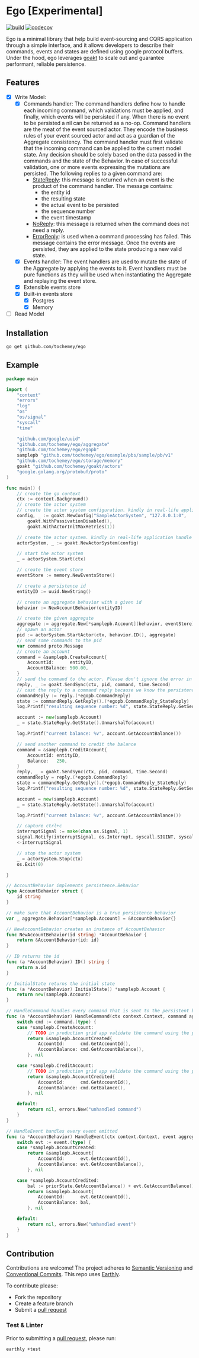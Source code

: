 # Ego [Experimental]

[![build](https://img.shields.io/github/actions/workflow/status/Tochemey/ego/build.yml?branch=main)](https://github.com/Tochemey/ego/actions/workflows/build.yml)
[![codecov](https://codecov.io/gh/Tochemey/ego/branch/main/graph/badge.svg?token=Z5b9gM6Mnt)](https://codecov.io/gh/Tochemey/ego)

Ego is a minimal library that help build event-sourcing and CQRS application through a simple interface, and it allows developers to describe their commands, events and states are defined using google protocol buffers.
Under the hood, ego leverages [goakt](https://github.com/Tochemey/goakt) to scale out and guarantee performant, reliable persistence.

## Features

- [x] Write Model:
    - [x] Commands handler: The command handlers define how to handle each incoming command,
      which validations must be applied, and finally, which events will be persisted if any. When there is no event to be persisted a nil can
      be returned as a no-op. Command handlers are the meat of the event sourced actor.
      They encode the business rules of your event sourced actor and act as a guardian of the Aggregate consistency.
      The command handler must first validate that the incoming command can be applied to the current model state.
      Any decision should be solely based on the data passed in the commands and the state of the Behavior.
      In case of successful validation, one or more events expressing the mutations are persisted. The following replies to a given command are:
        - [StateReply](protos): this message is returned when an event is the product of the command handler. The message contains:
            - the entity id
            - the resulting state
            - the actual event to be persisted
            - the sequence number
            - the event timestamp
        - [NoReply](protos): this message is returned when the command does not need a reply.
        - [ErrorReply](protos): is used when a command processing has failed. This message contains the error message.
      Once the events are persisted, they are applied to the state producing a new valid state.
    - [x] Events handler: The event handlers are used to mutate the state of the Aggregate by applying the events to it.
      Event handlers must be pure functions as they will be used when instantiating the Aggregate and replaying the event store.
    - [x] Extensible events store 
    - [x] Built-in events store
      - [x] Postgres
      - [x] Memory
- [ ] Read Model

## Installation
```bash
go get github.com/tochemey/ego
```

## Example
```go
package main

import (
	"context"
	"errors"
	"log"
	"os"
	"os/signal"
	"syscall"
	"time"

	"github.com/google/uuid"
	"github.com/tochemey/ego/aggregate"
	"github.com/tochemey/ego/egopb"
	samplepb "github.com/tochemey/ego/example/pbs/sample/pb/v1"
	"github.com/tochemey/ego/storage/memory"
	goakt "github.com/tochemey/goakt/actors"
	"google.golang.org/protobuf/proto"
)

func main() {
	// create the go context
	ctx := context.Background()
	// create the actor system
	// create the actor system configuration. kindly in real-life application handle the error
	config, _ := goakt.NewConfig("SampleActorSystem", "127.0.0.1:0",
		goakt.WithPassivationDisabled(),
		goakt.WithActorInitMaxRetries(1))

	// create the actor system. kindly in real-life application handle the error
	actorSystem, _ := goakt.NewActorSystem(config)

	// start the actor system
	_ = actorSystem.Start(ctx)

	// create the event store
	eventStore := memory.NewEventsStore()

	// create a persistence id
	entityID := uuid.NewString()

	// create an aggregate behavior with a given id
	behavior := NewAccountBehavior(entityID)

	// create the given aggregate
	aggregate := aggregate.New[*samplepb.Account](behavior, eventStore)
	// spawn an actor
	pid := actorSystem.StartActor(ctx, behavior.ID(), aggregate)
	// send some commands to the pid
	var command proto.Message
	// create an account
	command = &samplepb.CreateAccount{
		AccountId:      entityID,
		AccountBalance: 500.00,
	}
	// send the command to the actor. Please don't ignore the error in production grid code
	reply, _ := goakt.SendSync(ctx, pid, command, time.Second)
	// cast the reply to a command reply because we know the persistence actor will always send a command reply
	commandReply := reply.(*egopb.CommandReply)
	state := commandReply.GetReply().(*egopb.CommandReply_StateReply)
	log.Printf("resulting sequence number: %d", state.StateReply.GetSequenceNumber())

	account := new(samplepb.Account)
	_ = state.StateReply.GetState().UnmarshalTo(account)

	log.Printf("current balance: %v", account.GetAccountBalance())

	// send another command to credit the balance
	command = &samplepb.CreditAccount{
		AccountId: entityID,
		Balance:   250,
	}
	reply, _ = goakt.SendSync(ctx, pid, command, time.Second)
	commandReply = reply.(*egopb.CommandReply)
	state = commandReply.GetReply().(*egopb.CommandReply_StateReply)
	log.Printf("resulting sequence number: %d", state.StateReply.GetSequenceNumber())

	account = new(samplepb.Account)
	_ = state.StateReply.GetState().UnmarshalTo(account)

	log.Printf("current balance: %v", account.GetAccountBalance())

	// capture ctrl+c
	interruptSignal := make(chan os.Signal, 1)
	signal.Notify(interruptSignal, os.Interrupt, syscall.SIGINT, syscall.SIGTERM)
	<-interruptSignal

	// stop the actor system
	_ = actorSystem.Stop(ctx)
	os.Exit(0)

}

// AccountBehavior implements persistence.Behavior
type AccountBehavior struct {
	id string
}

// make sure that AccountBehavior is a true persistence behavior
var _ aggregate.Behavior[*samplepb.Account] = &AccountBehavior{}

// NewAccountBehavior creates an instance of AccountBehavior
func NewAccountBehavior(id string) *AccountBehavior {
	return &AccountBehavior{id: id}
}

// ID returns the id
func (a *AccountBehavior) ID() string {
	return a.id
}

// InitialState returns the initial state
func (a *AccountBehavior) InitialState() *samplepb.Account {
	return new(samplepb.Account)
}

// HandleCommand handles every command that is sent to the persistent behavior
func (a *AccountBehavior) HandleCommand(ctx context.Context, command aggregate.Command, priorState *samplepb.Account) (event aggregate.Event, err error) {
	switch cmd := command.(type) {
	case *samplepb.CreateAccount:
		// TODO in production grid app validate the command using the prior state
		return &samplepb.AccountCreated{
			AccountId:      cmd.GetAccountId(),
			AccountBalance: cmd.GetAccountBalance(),
		}, nil

	case *samplepb.CreditAccount:
		// TODO in production grid app validate the command using the prior state
		return &samplepb.AccountCredited{
			AccountId:      cmd.GetAccountId(),
			AccountBalance: cmd.GetBalance(),
		}, nil

	default:
		return nil, errors.New("unhandled command")
	}
}

// HandleEvent handles every event emitted
func (a *AccountBehavior) HandleEvent(ctx context.Context, event aggregate.Event, priorState *samplepb.Account) (state *samplepb.Account, err error) {
	switch evt := event.(type) {
	case *samplepb.AccountCreated:
		return &samplepb.Account{
			AccountId:      evt.GetAccountId(),
			AccountBalance: evt.GetAccountBalance(),
		}, nil

	case *samplepb.AccountCredited:
		bal := priorState.GetAccountBalance() + evt.GetAccountBalance()
		return &samplepb.Account{
			AccountId:      evt.GetAccountId(),
			AccountBalance: bal,
		}, nil

	default:
		return nil, errors.New("unhandled event")
	}
}

```

## Contribution
Contributions are welcome!
The project adheres to [Semantic Versioning](https://semver.org) and [Conventional Commits](https://www.conventionalcommits.org/en/v1.0.0/).
This repo uses [Earthly](https://earthly.dev/get-earthly).

To contribute please:
- Fork the repository
- Create a feature branch
- Submit a [pull request](https://help.github.com/articles/using-pull-requests)

### Test & Linter
Prior to submitting a [pull request](https://help.github.com/articles/using-pull-requests), please run:
```bash
earthly +test
```
